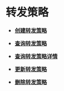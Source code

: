 # 转发策略<a name="zh-cn_topic_0141008484"></a>

-   **[创建转发策略](创建转发策略-52.md)**  

-   **[查询转发策略](查询转发策略-53.md)**  

-   **[查询转发策略详情](查询转发策略详情-54.md)**  

-   **[更新转发策略](更新转发策略-55.md)**  

-   **[删除转发策略](删除转发策略-56.md)**  


